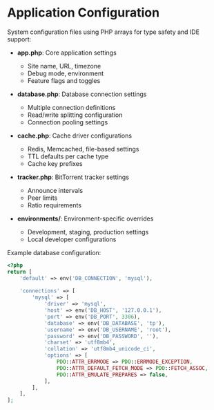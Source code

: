 # Application Configuration

System configuration files using PHP arrays for type safety and IDE support:

- **app.php**: Core application settings
  - Site name, URL, timezone
  - Debug mode, environment
  - Feature flags and toggles

- **database.php**: Database connection settings
  - Multiple connection definitions
  - Read/write splitting configuration
  - Connection pooling settings

- **cache.php**: Cache driver configurations
  - Redis, Memcached, file-based settings
  - TTL defaults per cache type
  - Cache key prefixes

- **tracker.php**: BitTorrent tracker settings
  - Announce intervals
  - Peer limits
  - Ratio requirements

- **environments/**: Environment-specific overrides
  - Development, staging, production settings
  - Local developer configurations

Example database configuration:
```php
<?php
return [
    'default' => env('DB_CONNECTION', 'mysql'),
    
    'connections' => [
        'mysql' => [
            'driver' => 'mysql',
            'host' => env('DB_HOST', '127.0.0.1'),
            'port' => env('DB_PORT', 3306),
            'database' => env('DB_DATABASE', 'tp'),
            'username' => env('DB_USERNAME', 'root'),
            'password' => env('DB_PASSWORD', ''),
            'charset' => 'utf8mb4',
            'collation' => 'utf8mb4_unicode_ci',
            'options' => [
                PDO::ATTR_ERRMODE => PDO::ERRMODE_EXCEPTION,
                PDO::ATTR_DEFAULT_FETCH_MODE => PDO::FETCH_ASSOC,
                PDO::ATTR_EMULATE_PREPARES => false,
            ],
        ],
    ],
];
```